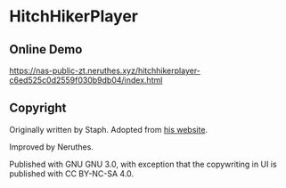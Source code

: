 # HitchHikerPlayer

## Online Demo

https://nas-public-zt.neruthes.xyz/hitchhikerplayer-c6ed525c0d2559f030b9db04/index.html

## Copyright

Originally written by Staph. Adopted from [his website](https://staphylococcus.aureus.ga/Player/).

Improved by Neruthes.

Published with GNU GNU 3.0, with exception that the copywriting in UI is published with CC BY-NC-SA 4.0.
